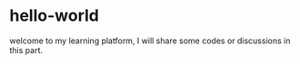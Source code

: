 # hello-world
welcome to my learning platform, I will share some codes or discussions in this part.
